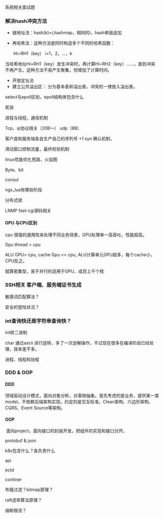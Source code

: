 系统相关面试题

### 解决hash冲突方法

* 链地址法：hash(k)=i,hashmap，相同的i，hash单链追加

* 再哈希法：这种方法是同时构造多个不同的哈希函数：

  ​                   Hi=RH1（key） i=1，2，…，k 

​                          当哈希地址Hi=RH1（key）发生冲突时，再计算Hi=RH2（key）……，直到冲突不再产生。这种方法不易产生聚集，但增加了计算时间。

* 开放定址法
* 建立公共溢出区： 分为基本表和溢出表，冲突的一律放入溢出表。

select与epoll区别，epoll结构体包含什么

死锁

进程与线程，通信机制

Tcp、ip协议相关（20B～） udp（8B）

客户度和服务端各自生产自己的序列号 +1 syn 确认机制，

滑动窗口控制流量，最终校验机制





linux性能优化思路，火焰图

Byte、bit

consul

ngx_lua有哪些阶段

分布式锁

LNMP fast-cgi源码相关



#### GPU 与CPU区别

cpu 很强的通用性来处理不同业务场景，GPU处理单一高吞吐，性能超高。

Gpu thread > cpu

ALU GPU> cpu, cache Gpu << cpu,  ALU计算单元GPU超多，每个cache小，CPU反之。

就算密集型，易于并行的适用于GPU，成百上千个核



###  SSH相关 客户端、服务端证书生成



敏感词匹配算法？



安全的登陆状况？



### int查询快还是字符串查询快？

int转二进制

char 通过ascii 进行逆转，多了一次逆解操作，不过现在很多在编译阶段已经处理，效率差不多。



进程、线程和协程











### DDD & OOP 

####  DDD

​		 领域驱动设计模式，面向对象分析，对事物抽象。首先考虑的是业务，提供某一类model，不依赖后端架构实现。约定的是交互标准。Clean架构、六边形架构、CQRS、Event Source等架构。

#### OOP

​		面向project，面向接口的封装开发，把组件的实现和接口分开。



protobuf & json



k8s包含什么？各负责什么

api

ectd

continer

布隆过滤？bitmap原理？

raft选举算法原理？

熔断限流？